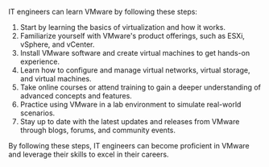 IT engineers can learn VMware by following these steps:

1. Start by learning the basics of virtualization and how it works.
2. Familiarize yourself with VMware's product offerings, such as ESXi, vSphere, and vCenter.
3. Install VMware software and create virtual machines to get hands-on experience.
4. Learn how to configure and manage virtual networks, virtual storage, and virtual machines.
5. Take online courses or attend training to gain a deeper understanding of advanced concepts and features.
6. Practice using VMware in a lab environment to simulate real-world scenarios.
7. Stay up to date with the latest updates and releases from VMware through blogs, forums, and community events.

By following these steps, IT engineers can become proficient in VMware and leverage their skills to excel in their careers.
